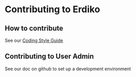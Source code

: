 # Contributing to Erdiko

## How to contribute

See our [Coding Style Guide](style-guide.md)

## Contributing to User Admin

See our doc on github to set up a development environment

